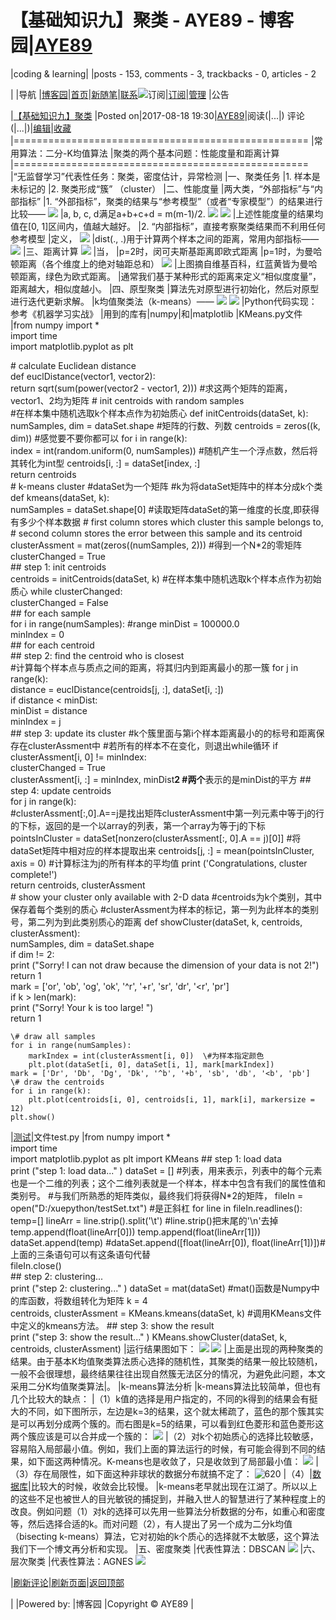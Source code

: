 
# 【基础知识九】聚类 - AYE89 - 博客园|[AYE89](https://www.cnblogs.com/eniac1946/)
|coding & learning|
|posts - 153, comments - 3, trackbacks - 0, articles - 2

|
|导航
|[博客园](https://www.cnblogs.com/)|[首页](https://www.cnblogs.com/eniac1946/)|[新随笔](https://i.cnblogs.com/EditPosts.aspx?opt=1)|[联系](https://msg.cnblogs.com/send/AYE89)![订阅](//www.cnblogs.com/images/xml.gif)|[订阅](https://www.cnblogs.com/eniac1946/rss)|[管理](https://i.cnblogs.com/)
|公告


|[【基础知识九】聚类](https://www.cnblogs.com/eniac1946/p/7391469.html)
|Posted on|2017-08-18 19:30|[AYE89](https://www.cnblogs.com/eniac1946/)|阅读(|...|) 评论(|...|)|[编辑](https://i.cnblogs.com/EditPosts.aspx?postid=7391469)|[收藏](#)
|===================================================
|常用算法：二分-K均值算法
|聚类的两个基本问题：性能度量和距离计算
|===================================================
|“无监督学习”代表性任务：聚类，密度估计，异常检测
|一、聚类任务
|1. 样本是未标记的
|2. 聚类形成“簇” （cluster）
|二、性能度量
|两大类，“外部指标”与“内部指标”
|1. “外部指标”，聚类的结果与“参考模型”（或者“专家模型”）的结果进行比较——
![](https://images2017.cnblogs.com/blog/1181483/201708/1181483-20170818190108475-829554868.png)
|a, b, c, d满足a+b+c+d = m(m-1)/2.
![](https://images2017.cnblogs.com/blog/1181483/201708/1181483-20170818190023990-363664849.png)
![](https://images2017.cnblogs.com/blog/1181483/201708/1181483-20170818190043318-544156753.png)
|上述性能度量的结果均值在[0, 1]区间内，值越大越好。
|2. “内部指标”，直接考察聚类结果而不利用任何参考模型
|定义，
![](https://images2017.cnblogs.com/blog/1181483/201708/1181483-20170818190456068-446595678.png)
|dist(., .)用于计算两个样本之间的距离，常用内部指标——
![](https://images2017.cnblogs.com/blog/1181483/201708/1181483-20170818190607537-648659997.png)
|三、距离计算
![](https://images2017.cnblogs.com/blog/1181483/201708/1181483-20170818190822725-21544405.png)
|当，
|p=2时，闵可夫斯基距离即欧式距离
|p=1时，为曼哈顿距离（各个维度上的绝对轴距总和）
![](http://img.blog.csdn.net/20160923025951361?watermark/2/text/aHR0cDovL2Jsb2cuY3Nkbi5uZXQv/font/5a6L5L2T/fontsize/400/fill/I0JBQkFCMA==/dissolve/70/gravity/Center)
|上图摘自维基百科，红蓝黄皆为曼哈顿距离，绿色为欧式距离。
|通常我们基于某种形式的距离来定义“相似度度量”，距离越大，相似度越小。
|四、原型聚类
|算法先对原型进行初始化，然后对原型进行迭代更新求解。
|k均值聚类法（k-means）——
![](https://images2017.cnblogs.com/blog/1181483/201708/1181483-20170818192306834-864981142.png)
![](https://images2017.cnblogs.com/blog/1181483/201708/1181483-20170818193408600-2077796520.png)
|Python代码实现：参考《机器学习实战》
|用到的库有|numpy|和|matplotlib
|KMeans.py文件
|from numpy import *  
import time  
import matplotlib.pyplot as plt  

\# calculate Euclidean distance  
def euclDistance(vector1, vector2):  
    return sqrt(sum(power(vector2 - vector1, 2)))  \#求这两个矩阵的距离，vector1、2均为矩阵
\# init centroids with random samples  
\#在样本集中随机选取k个样本点作为初始质心
def initCentroids(dataSet, k):  
    numSamples, dim = dataSet.shape   \#矩阵的行数、列数 
    centroids = zeros((k, dim))         \#感觉要不要你都可以
    for i in range(k):  
        index = int(random.uniform(0, numSamples))  \#随机产生一个浮点数，然后将其转化为int型
        centroids[i, :] = dataSet[index, :]  
    return centroids  
\# k-means cluster 
\#dataSet为一个矩阵
\#k为将dataSet矩阵中的样本分成k个类 
def kmeans(dataSet, k):  
    numSamples = dataSet.shape[0]  \#读取矩阵dataSet的第一维度的长度,即获得有多少个样本数据
    \# first column stores which cluster this sample belongs to,  
    \# second column stores the error between this sample and its centroid  
    clusterAssment = mat(zeros((numSamples, 2)))  \#得到一个N*2的零矩阵
    clusterChanged = True  
    \#\# step 1: init centroids  
    centroids = initCentroids(dataSet, k)  \#在样本集中随机选取k个样本点作为初始质心
    while clusterChanged:  
        clusterChanged = False  
        \#\# for each sample  
        for i in range(numSamples):  \#range
            minDist  = 100000.0  
            minIndex = 0  
            \#\# for each centroid  
            \#\# step 2: find the centroid who is closest  
            \#计算每个样本点与质点之间的距离，将其归内到距离最小的那一簇
            for j in range(k):  
                distance = euclDistance(centroids[j, :], dataSet[i, :])  
                if distance < minDist:  
                    minDist  = distance  
                    minIndex = j  
            \#\# step 3: update its cluster 
            \#k个簇里面与第i个样本距离最小的的标号和距离保存在clusterAssment中
            \#若所有的样本不在变化，则退出while循环
            if clusterAssment[i, 0] != minIndex:  
                clusterChanged = True  
                clusterAssment[i, :] = minIndex, minDist**2  \#两个**表示的是minDist的平方
        \#\# step 4: update centroids  
        for j in range(k):  
            \#clusterAssment[:,0].A==j是找出矩阵clusterAssment中第一列元素中等于j的行的下标，返回的是一个以array的列表，第一个array为等于j的下标
            pointsInCluster = dataSet[nonzero(clusterAssment[:, 0].A == j)[0]] \#将dataSet矩阵中相对应的样本提取出来 
            centroids[j, :] = mean(pointsInCluster, axis = 0)  \#计算标注为j的所有样本的平均值
    print ('Congratulations, cluster complete!')  
    return centroids, clusterAssment  
\# show your cluster only available with 2-D data 
\#centroids为k个类别，其中保存着每个类别的质心
\#clusterAssment为样本的标记，第一列为此样本的类别号，第二列为到此类别质心的距离 
def showCluster(dataSet, k, centroids, clusterAssment):  
    numSamples, dim = dataSet.shape  
    if dim != 2:  
        print ("Sorry! I can not draw because the dimension of your data is not 2!")  
        return 1  
    mark = ['or', 'ob', 'og', 'ok', '^r', '+r', 'sr', 'dr', '<r', 'pr']  
    if k > len(mark):  
        print ("Sorry! Your k is too large! ")  
        return 1 

    \# draw all samples  
    for i in range(numSamples):  
        markIndex = int(clusterAssment[i, 0])  \#为样本指定颜色
        plt.plot(dataSet[i, 0], dataSet[i, 1], mark[markIndex])  
    mark = ['Dr', 'Db', 'Dg', 'Dk', '^b', '+b', 'sb', 'db', '<b', 'pb']  
    \# draw the centroids  
    for i in range(k):  
        plt.plot(centroids[i, 0], centroids[i, 1], mark[i], markersize = 12)  
    plt.show()
|[测试](http://lib.csdn.net/base/softwaretest)|文件test.py
|from numpy import *  
import time  
import matplotlib.pyplot as plt 
import KMeans
\#\# step 1: load data  
print ("step 1: load data..." ) 
dataSet = []   \#列表，用来表示，列表中的每个元素也是一个二维的列表；这个二维列表就是一个样本，样本中包含有我们的属性值和类别号。
\#与我们所熟悉的矩阵类似，最终我们将获得N*2的矩阵，
fileIn = open("D:/xuepython/testSet.txt")  \#是正斜杠
for line in fileIn.readlines(): 
    temp=[]
    lineArr = line.strip().split('\t')  \#line.strip()把末尾的'\n'去掉
    temp.append(float(lineArr[0]))
    temp.append(float(lineArr[1]))
    dataSet.append(temp)
    \#dataSet.append([float(lineArr[0]), float(lineArr[1])])\#上面的三条语句可以有这条语句代替  
fileIn.close()  
\#\# step 2: clustering...  
print ("step 2: clustering..."  )
dataSet = mat(dataSet)  \#mat()函数是Numpy中的库函数，将数组转化为矩阵
k = 4  
centroids, clusterAssment = KMeans.kmeans(dataSet, k)  \#调用KMeans文件中定义的kmeans方法。
\#\# step 3: show the result  
print ("step 3: show the result..."  )
KMeans.showCluster(dataSet, k, centroids, clusterAssment)
|运行结果图如下：
![](http://7xknzt.com1.z0.glb.clouddn.com/21.PNG)
![](http://7xknzt.com1.z0.glb.clouddn.com/22.PNG)
|上面是出现的两种聚类的结果。由于基本K均值聚类算法质心选择的随机性，其聚类的结果一般比较随机，一般不会很理想，最终结果往往出现自然簇无法区分的情况，为避免此问题，本文采用二分K均值聚类算法|。
|k-means算法分析
|k-means算法比较简单，但也有几个比较大的缺点：
|（1）k值的选择是用户指定的，不同的k得到的结果会有挺大的不同，如下图所示，左边是k=3的结果，这个就太稀疏了，蓝色的那个簇其实是可以再划分成两个簇的。而右图是k=5的结果，可以看到红色菱形和蓝色菱形这两个簇应该是可以合并成一个簇的：
![](http://img.blog.csdn.net/20131226191547703?watermark/2/text/aHR0cDovL2Jsb2cuY3Nkbi5uZXQvem91eHkwOQ==/font/5a6L5L2T/fontsize/400/fill/I0JBQkFCMA==/dissolve/70/gravity/SouthEast)
|（2）对k个初始质心的选择比较敏感，容易陷入局部最小值。例如，我们上面的算法运行的时候，有可能会得到不同的结果，如下面这两种情况。K-means也是收敛了，只是收敛到了局部最小值：
![](http://img.blog.csdn.net/20131226191601093?watermark/2/text/aHR0cDovL2Jsb2cuY3Nkbi5uZXQvem91eHkwOQ==/font/5a6L5L2T/fontsize/400/fill/I0JBQkFCMA==/dissolve/70/gravity/SouthEast)
|（3）存在局限性，如下面这种非球状的数据分布就搞不定了：
![620](http://img.blog.csdn.net/20131226191615171?watermark/2/text/aHR0cDovL2Jsb2cuY3Nkbi5uZXQvem91eHkwOQ==/font/5a6L5L2T/fontsize/400/fill/I0JBQkFCMA==/dissolve/70/gravity/SouthEast)
|（4）|[数据库](http://lib.csdn.net/base/mysql)|比较大的时候，收敛会比较慢。
|k-means老早就出现在江湖了。所以以上的这些不足也被世人的目光敏锐的捕捉到，并融入世人的智慧进行了某种程度上的改良。例如问题（1）对k的选择可以先用一些算法分析数据的分布，如重心和密度等，然后选择合适的k。而对问题（2），有人提出了另一个成为二分k均值（bisecting k-means）算法，它对初始的k个质心的选择就不太敏感，这个算法我们下一个博文再分析和实现。
|五、密度聚类
|代表性算法：DBSCAN
![](https://images2017.cnblogs.com/blog/1181483/201708/1181483-20170818193615193-1440753373.png)
|六、层次聚类
|代表性算法：AGNES
![](https://images2017.cnblogs.com/blog/1181483/201708/1181483-20170818193801568-1068882009.png)








|[刷新评论](javascript:void(0);)|[刷新页面](#)|[返回顶部](#top)






|
|Powered by:
|博客园
|Copyright © AYE89
|
